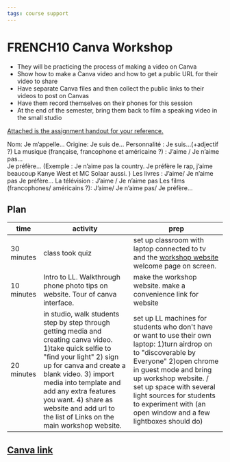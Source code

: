 ```yaml
---
tags: course support
---
```

# FRENCH10 Canva Workshop

* They will be practicing the process of making a video on Canva
* Show how to make a Canva video and how to get a public URL for their video to share
* Have separate Canva files and then collect the public links to their videos to post on Canvas
* Have them record themselves on their phones for this session
* At the end of the semester, bring them back to film a speaking video in the small studio

[Attached is the assignment handout for your reference.](https://docs.google.com/document/d/1aQ_3x1QMY6MPwnso3JxDh-LfKul_ArVF/edit?usp=sharing&ouid=114907127237527380532&rtpof=true&sd=true)

Nom:  Je m’appelle… 
Origine: Je suis de… 
Personnalité : Je suis…(+adjectif ?) 
La musique (française, francophone et américaine ?) : 
J’aime / Je n’aime pas…  
Je préfère… 
(Exemple : Je n’aime pas la country. Je préfère le rap, j’aime beaucoup Kanye West et MC Solaar aussi. ) 
Les livres : 
J’aime/ Je n’aime pas 
Je préfère… 
La télévision : 
J’aime / Je n’aime pas 
Les films (francophones/ américains ?): 
J’aime/ Je n’aime pas/ Je préfère… 

## Plan


|time | activity | prep |
| -------- | -------- | -------- |
| 30 minutes     | class took quiz     | set up classroom with laptop connected to tv and the [ workshop website](https://www.canva.com/design/DAE3DDLEpYY/wULFAxp3ozQIZNn0CIxChg/view?website#2:french-10) welcome page on screen. 
|10 minutes | Intro to LL. Walkthrough phone photo tips on website. Tour of canva interface. | make the workshop website. make a convenience link for website |
| 20 minutes | in studio, walk students step by step through getting media and creating canva video. 1)take quick selfie to "find your light" 2) sign up for canva and create a blank video. 3) import media into template and add any extra features you want. 4) share as website and add url to the list of Links on the main workshop website. | set up LL machines for students who don't have or want to use their own laptop: 1)turn airdrop on to "discoverable by Everyone" 2)open chrome in guest mode and bring up workshop website. / set up space with several light sources for students to experiment with (an open window and a few lightboxes should do)


## [Canva link](https://www.canva.com/design/DAE3DDLEpYY/wULFAxp3ozQIZNn0CIxChg/view?website#2:french-10)
